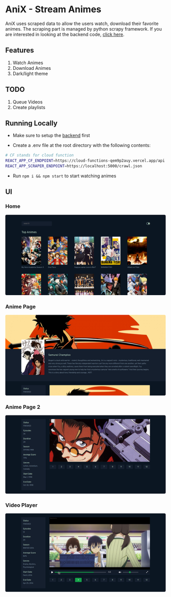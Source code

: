 # AniX - Stream Animes

AniX uses scraped data to allow the users watch, download their favorite animes. The scraping part is managed by python scrapy framework. If you are interested in looking at the backend code, [click here](https://gitlab.com/manikandanraji/anix-backend).

## Features

1. Watch Animes
2. Download Animes
3. Dark/light theme

## TODO

1. Queue Videos
2. Create playlists

## Running Locally

- Make sure to setup the [backend](https://gitlab.com/manikandanraji/anix-backend) first

- Create a .env file at the root directory with the following contents:

```bash
# CF stands for cloud function
REACT_APP_CF_ENDPOINT=https://cloud-functions-qem9p2auy.vercel.app/api
REACT_APP_SCRAPER_ENDPOINT=https://localhost:5000/crawl.json
```

- Run <code>npm i && npm start</code> to start watching animes

## UI

### Home

<img style="border-radius: 4px;" src="screenshots/home.png" alt="home">

### Anime Page

<img style="border-radius: 4px;" src="screenshots/anime_page.png" alt="anime page">

### Anime Page 2

<img style="border-radius: 4px;" src="screenshots/anime_page2.png" alt="anime page 2">

### Video Player

<img style="border-radius: 4px;" src="screenshots/video_player.png" alt="video player">
